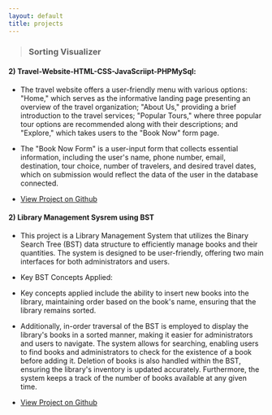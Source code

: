 ```yaml
---
layout: default
title: projects
---
```


> ### Sorting Visualizer

#### 2) Travel-Website-HTML-CSS-JavaScriipt-PHPMySql:

- The travel website offers a user-friendly menu with various options: "Home," which serves as the informative landing page presenting an overview of the travel organization; "About Us," providing a brief introduction to the travel services; "Popular Tours," where three popular tour options are recommended along with their descriptions; and "Explore," which takes users to the "Book Now" form page. 

- The "Book Now Form" is a user-input form that collects essential information, including the user's name, phone number, email, destination, tour choice, number of travelers, and desired travel dates, which on submission would reflect the data of the user in the database connected.

- [View Project on Github](https://github.com/ksamaarora/Travel-Website-HTML-CSS-JavaScript-PHPMySQL/tree/main)

#### 2) Library Management Sysrem using BST

- This project is a Library Management System that utilizes the Binary Search Tree (BST) data structure to efficiently manage books and their quantities. The system is designed to be user-friendly, offering two main interfaces for both administrators and users.

- Key BST Concepts Applied:

- Key concepts applied include the ability to insert new books into the library, maintaining order based on the book's name, ensuring that the library remains sorted.
- Additionally, in-order traversal of the BST is employed to display the library's books in a sorted manner, making it easier for administrators and users to navigate. The system allows for searching, enabling users to find books and administrators to check for the existence of a book before adding it. Deletion of books is also handled within the BST, ensuring the library's inventory is updated accurately. Furthermore, the system keeps a track of the number of books available at any given time.

- [View Project on Github](https://github.com/ksamaarora/Library-Management-System-using-binary-search-tree)
